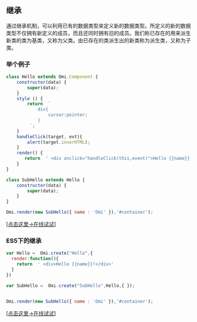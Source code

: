 <h2 id="继承">继承</h2>

通过继承机制，可以利用已有的数据类型来定义新的数据类型。所定义的新的数据类型不仅拥有新定义的成员，而且还同时拥有旧的成员。我们称已存在的用来派生新类的类为基类，又称为父类。由已存在的类派生出的新类称为派生类，又称为子类。

### 举个例子

```js
class Hello extends Omi.Component {
    constructor(data) {
        super(data);
    }
    style () {
        return  `
            div{
                cursor:pointer;
            }
         `;
    }
    handleClick(target, evt){
        alert(target.innerHTML);
    }
    render() {
       return  ' <div onclick="handleClick(this,event)">Hello {{name}}!</div>'
    }
}

class SubHello extends Hello {
    constructor(data) {
        super(data);
    }
}

Omi.render(new SubHello({ name : 'Omi' }),'#container');
```

[[点击这里->在线试试]](http://alloyteam.github.io/omi/website/redirect.html?type=inherit)

###  ES5下的继承

```js
var Hello =  Omi.create("Hello",{
  render:function(){
    return  ' <div>Hello {{name}}!</div>'
  }
})

var SubHello =  Omi.create("SubHello",Hello,{ });


Omi.render(new SubHello({ name : 'Omi' }),'#container');
```

[[点击这里->在线试试]](http://alloyteam.github.io/omi/website/redirect.html?type=inherit_es5)